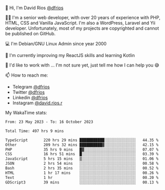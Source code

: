 👋 Hi, I'm David Rios [@dfrios](https://github.com/dfrios)

👨‍💻 I'm a senior web developer, with over 20 years of experience with PHP, HTML, CSS and Vanilla JavaScript. I'm also a WordPress, Laravel and Yii developer. Unfortunately, most of my projects are copyrighted and cannot be published on GitHub.

💻 I'm Debian/GNU Linux Admin since year 2000

🌱 I'm currently improving my ReactJS skills and learning Kotlin

💞️ I'd like to work with ... I'm not sure yet, just tell me how I can help you 😅


📫 How to reach me:
* Telegram [@dfrios](https://t.me/dfrios)
* Twitter [@dfrios](https://twitter.com/dfrios)
* Linkedin [@dfrios](https://linkedin.com/in/dfrios)
* Instagram [@david.rios.r](https://instagram.com/david.rios.r)



My WakaTime stats:
<!--START_SECTION:waka-->

```txt
From: 23 May 2023 - To: 16 October 2023

Total Time: 497 hrs 9 mins

TypeScript       220 hrs 29 mins ███████████░░░░░░░░░░░░░░   44.35 %
Other            209 hrs 32 mins ██████████▓░░░░░░░░░░░░░░   42.15 %
PHP              35 hrs 9 mins   █▓░░░░░░░░░░░░░░░░░░░░░░░   07.07 %
CSS              16 hrs 51 mins  █░░░░░░░░░░░░░░░░░░░░░░░░   03.39 %
JavaScript       5 hrs 15 mins   ▒░░░░░░░░░░░░░░░░░░░░░░░░   01.06 %
JSON             2 hrs 54 mins   ░░░░░░░░░░░░░░░░░░░░░░░░░   00.58 %
Bash             2 hrs 35 mins   ░░░░░░░░░░░░░░░░░░░░░░░░░   00.52 %
HTML             1 hr 17 mins    ░░░░░░░░░░░░░░░░░░░░░░░░░   00.26 %
Text             1 hr            ░░░░░░░░░░░░░░░░░░░░░░░░░   00.20 %
GDScript3        39 mins         ░░░░░░░░░░░░░░░░░░░░░░░░░   00.13 %
```

<!--END_SECTION:waka-->
